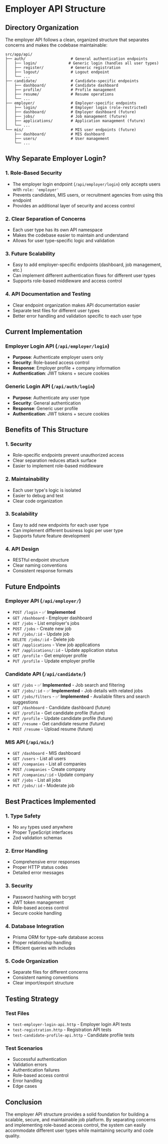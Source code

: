 # Employer API Structure

## Directory Organization

The employer API follows a clean, organized structure that separates concerns and makes the codebase maintainable:

```
src/app/api/
├── auth/                    # General authentication endpoints
│   ├── login/              # Generic login (handles all user types)
│   ├── register/            # Generic registration
│   ├── logout/              # Logout endpoint
│   └── ...
├── candidate/               # Candidate-specific endpoints
│   ├── dashboard/           # Candidate dashboard
│   ├── profile/             # Profile management
│   ├── resume/              # Resume operations
│   └── ...
├── employer/                # Employer-specific endpoints
│   ├── login/               # Employer login (role-restricted)
│   ├── dashboard/           # Employer dashboard (future)
│   ├── jobs/                # Job management (future)
│   ├── applications/        # Application management (future)
│   └── ...
└── mis/                     # MIS user endpoints (future)
    ├── dashboard/           # MIS dashboard
    ├── users/               # User management
    └── ...
```

## Why Separate Employer Login?

### 1. **Role-Based Security**
- The employer login endpoint (`/api/employer/login`) only accepts users with `role: 'employer'`
- Prevents candidates, MIS users, or recruitment agencies from using this endpoint
- Provides an additional layer of security and access control

### 2. **Clear Separation of Concerns**
- Each user type has its own API namespace
- Makes the codebase easier to maintain and understand
- Allows for user type-specific logic and validation

### 3. **Future Scalability**
- Easy to add employer-specific endpoints (dashboard, job management, etc.)
- Can implement different authentication flows for different user types
- Supports role-based middleware and access control

### 4. **API Documentation and Testing**
- Clear endpoint organization makes API documentation easier
- Separate test files for different user types
- Better error handling and validation specific to each user type

## Current Implementation

### Employer Login API (`/api/employer/login`)
- **Purpose**: Authenticate employer users only
- **Security**: Role-based access control
- **Response**: Employer profile + company information
- **Authentication**: JWT tokens + secure cookies

### Generic Login API (`/api/auth/login`)
- **Purpose**: Authenticate any user type
- **Security**: General authentication
- **Response**: Generic user profile
- **Authentication**: JWT tokens + secure cookies

## Benefits of This Structure

### 1. **Security**
- Role-specific endpoints prevent unauthorized access
- Clear separation reduces attack surface
- Easier to implement role-based middleware

### 2. **Maintainability**
- Each user type's logic is isolated
- Easier to debug and test
- Clear code organization

### 3. **Scalability**
- Easy to add new endpoints for each user type
- Can implement different business logic per user type
- Supports future feature development

### 4. **API Design**
- RESTful endpoint structure
- Clear naming conventions
- Consistent response formats

## Future Endpoints

### Employer API (`/api/employer/`)
- `POST /login` - ✅ **Implemented**
- `GET /dashboard` - Employer dashboard
- `GET /jobs` - List employer's jobs
- `POST /jobs` - Create new job
- `PUT /jobs/:id` - Update job
- `DELETE /jobs/:id` - Delete job
- `GET /applications` - View job applications
- `PUT /applications/:id` - Update application status
- `GET /profile` - Get employer profile
- `PUT /profile` - Update employer profile

### Candidate API (`/api/candidate/`)
- `GET /jobs` - ✅ **Implemented** - Job search and filtering
- `GET /jobs/:id` - ✅ **Implemented** - Job details with related jobs
- `GET /jobs/filters` - ✅ **Implemented** - Available filters and search suggestions
- `GET /dashboard` - Candidate dashboard (future)
- `GET /profile` - Get candidate profile (future)
- `PUT /profile` - Update candidate profile (future)
- `GET /resume` - Get candidate resume (future)
- `POST /resume` - Upload resume (future)

### MIS API (`/api/mis/`)
- `GET /dashboard` - MIS dashboard
- `GET /users` - List all users
- `GET /companies` - List all companies
- `POST /companies` - Create company
- `PUT /companies/:id` - Update company
- `GET /jobs` - List all jobs
- `PUT /jobs/:id` - Moderate job

## Best Practices Implemented

### 1. **Type Safety**
- No `any` types used anywhere
- Proper TypeScript interfaces
- Zod validation schemas

### 2. **Error Handling**
- Comprehensive error responses
- Proper HTTP status codes
- Detailed error messages

### 3. **Security**
- Password hashing with bcrypt
- JWT token management
- Role-based access control
- Secure cookie handling

### 4. **Database Integration**
- Prisma ORM for type-safe database access
- Proper relationship handling
- Efficient queries with includes

### 5. **Code Organization**
- Separate files for different concerns
- Consistent naming conventions
- Clear import/export structure

## Testing Strategy

### Test Files
- `test-employer-login-api.http` - Employer login API tests
- `test-registration.http` - Registration API tests
- `test-candidate-profile-api.http` - Candidate profile tests

### Test Scenarios
- Successful authentication
- Validation errors
- Authentication failures
- Role-based access control
- Error handling
- Edge cases

## Conclusion

The employer API structure provides a solid foundation for building a scalable, secure, and maintainable job platform. By separating concerns and implementing role-based access control, the system can easily accommodate different user types while maintaining security and code quality.
